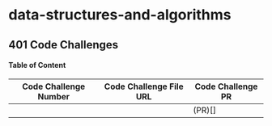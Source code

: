 # data-structures-and-algorithms

## 401 Code Challenges 

#### Table of Content

| Code Challenge Number |  Code Challenge  File URL   | Code Challenge PR |
| --------------------- | --------------------------- | ----------------- |
|                       | []()                        |  (PR)[]           |

